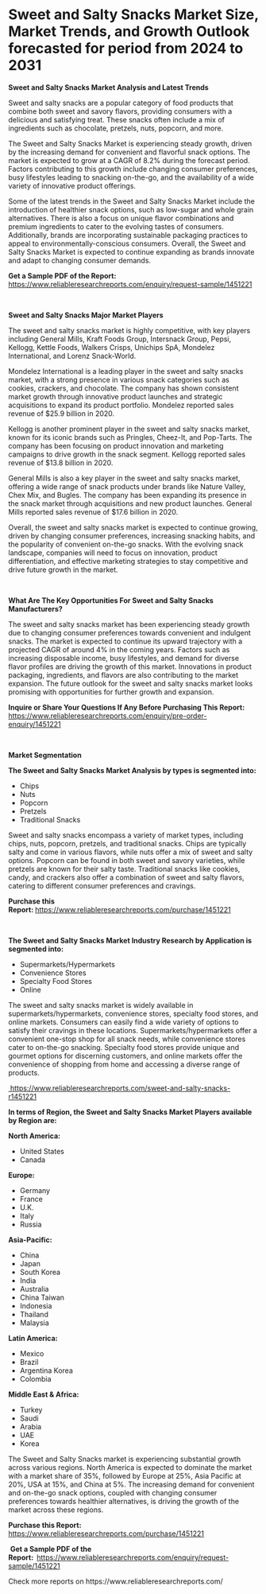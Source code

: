 <p><h1>Sweet and Salty Snacks Market Size, Market Trends, and Growth Outlook forecasted for period from 2024 to 2031</h1></p><p><strong>Sweet and Salty Snacks Market Analysis and Latest Trends</strong></p>
<p><p>Sweet and salty snacks are a popular category of food products that combine both sweet and savory flavors, providing consumers with a delicious and satisfying treat. These snacks often include a mix of ingredients such as chocolate, pretzels, nuts, popcorn, and more.</p><p>The Sweet and Salty Snacks Market is experiencing steady growth, driven by the increasing demand for convenient and flavorful snack options. The market is expected to grow at a CAGR of 8.2% during the forecast period. Factors contributing to this growth include changing consumer preferences, busy lifestyles leading to snacking on-the-go, and the availability of a wide variety of innovative product offerings.</p><p>Some of the latest trends in the Sweet and Salty Snacks Market include the introduction of healthier snack options, such as low-sugar and whole grain alternatives. There is also a focus on unique flavor combinations and premium ingredients to cater to the evolving tastes of consumers. Additionally, brands are incorporating sustainable packaging practices to appeal to environmentally-conscious consumers. Overall, the Sweet and Salty Snacks Market is expected to continue expanding as brands innovate and adapt to changing consumer demands.</p></p>
<p><strong>Get a Sample PDF of the Report:&nbsp;</strong> <a href="https://www.reliableresearchreports.com/enquiry/request-sample/1451221">https://www.reliableresearchreports.com/enquiry/request-sample/1451221</a></p>
<p>&nbsp;</p>
<p><strong>Sweet and Salty Snacks Major Market Players</strong></p>
<p><p>The sweet and salty snacks market is highly competitive, with key players including General Mills, Kraft Foods Group, Intersnack Group, Pepsi, Kellogg, Kettle Foods, Walkers Crisps, Unichips SpA, Mondelez International, and Lorenz Snack-World.</p><p>Mondelez International is a leading player in the sweet and salty snacks market, with a strong presence in various snack categories such as cookies, crackers, and chocolate. The company has shown consistent market growth through innovative product launches and strategic acquisitions to expand its product portfolio. Mondelez reported sales revenue of $25.9 billion in 2020.</p><p>Kellogg is another prominent player in the sweet and salty snacks market, known for its iconic brands such as Pringles, Cheez-It, and Pop-Tarts. The company has been focusing on product innovation and marketing campaigns to drive growth in the snack segment. Kellogg reported sales revenue of $13.8 billion in 2020.</p><p>General Mills is also a key player in the sweet and salty snacks market, offering a wide range of snack products under brands like Nature Valley, Chex Mix, and Bugles. The company has been expanding its presence in the snack market through acquisitions and new product launches. General Mills reported sales revenue of $17.6 billion in 2020.</p><p>Overall, the sweet and salty snacks market is expected to continue growing, driven by changing consumer preferences, increasing snacking habits, and the popularity of convenient on-the-go snacks. With the evolving snack landscape, companies will need to focus on innovation, product differentiation, and effective marketing strategies to stay competitive and drive future growth in the market.</p></p>
<p>&nbsp;</p>
<p><strong>What Are The Key Opportunities For Sweet and Salty Snacks Manufacturers?</strong></p>
<p><p>The sweet and salty snacks market has been experiencing steady growth due to changing consumer preferences towards convenient and indulgent snacks. The market is expected to continue its upward trajectory with a projected CAGR of around 4% in the coming years. Factors such as increasing disposable income, busy lifestyles, and demand for diverse flavor profiles are driving the growth of this market. Innovations in product packaging, ingredients, and flavors are also contributing to the market expansion. The future outlook for the sweet and salty snacks market looks promising with opportunities for further growth and expansion.</p></p>
<p><strong>Inquire or Share Your Questions If Any Before Purchasing This Report:</strong> <a href="https://www.reliableresearchreports.com/enquiry/pre-order-enquiry/1451221">https://www.reliableresearchreports.com/enquiry/pre-order-enquiry/1451221</a></p>
<p>&nbsp;</p>
<p><strong>Market Segmentation</strong></p>
<p><strong>The Sweet and Salty Snacks Market Analysis by types is segmented into:</strong></p>
<p><ul><li>Chips</li><li>Nuts</li><li>Popcorn</li><li>Pretzels</li><li>Traditional Snacks</li></ul></p>
<p><p>Sweet and salty snacks encompass a variety of market types, including chips, nuts, popcorn, pretzels, and traditional snacks. Chips are typically salty and come in various flavors, while nuts offer a mix of sweet and salty options. Popcorn can be found in both sweet and savory varieties, while pretzels are known for their salty taste. Traditional snacks like cookies, candy, and crackers also offer a combination of sweet and salty flavors, catering to different consumer preferences and cravings.</p></p>
<p><strong>Purchase this Report:&nbsp;</strong><a href="https://www.reliableresearchreports.com/purchase/1451221">https://www.reliableresearchreports.com/purchase/1451221</a></p>
<p>&nbsp;</p>
<p><strong>The Sweet and Salty Snacks Market Industry Research by Application is segmented into:</strong></p>
<p><ul><li>Supermarkets/Hypermarkets</li><li>Convenience Stores</li><li>Specialty Food Stores</li><li>Online</li></ul></p>
<p><p>The sweet and salty snacks market is widely available in supermarkets/hypermarkets, convenience stores, specialty food stores, and online markets. Consumers can easily find a wide variety of options to satisfy their cravings in these locations. Supermarkets/hypermarkets offer a convenient one-stop shop for all snack needs, while convenience stores cater to on-the-go snacking. Specialty food stores provide unique and gourmet options for discerning customers, and online markets offer the convenience of shopping from home and accessing a diverse range of products.</p></p>
<p><a href="https://www.reliableresearchreports.com/sweet-and-salty-snacks-r1451221">&nbsp;https://www.reliableresearchreports.com/sweet-and-salty-snacks-r1451221</a></p>
<p><strong>In terms of Region, the Sweet and Salty Snacks Market Players available by Region are:</strong></p>
<p>
    <p> <strong> North America: </strong>
        <ul>
            <li>United States</li>
            <li>Canada</li>
        </ul>
        </p> 
    <p> <strong> Europe: </strong>
        <ul>
            <li>Germany</li>
            <li>France</li>
            <li>U.K.</li>
            <li>Italy</li>
            <li>Russia</li>
        </ul>
        </p> 
    <p> <strong> Asia-Pacific: </strong>
        <ul>
            <li>China</li>
            <li>Japan</li>
            <li>South Korea</li>
            <li>India</li>
            <li>Australia</li>
            <li>China Taiwan</li>
            <li>Indonesia</li>
            <li>Thailand</li>
            <li>Malaysia</li>
        </ul>
        </p> 
    <p> <strong> Latin America: </strong>
        <ul>
            <li>Mexico</li>
            <li>Brazil</li>
            <li>Argentina Korea</li>
            <li>Colombia</li>
        </ul>
        </p> 
    <p> <strong> Middle East & Africa: </strong>
        <ul>
            <li>Turkey</li>
            <li>Saudi</li>
            <li>Arabia</li>
            <li>UAE</li>
            <li>Korea</li>
        </ul>
    </p>
    </p>
<p><p>The Sweet and Salty Snacks market is experiencing substantial growth across various regions. North America is expected to dominate the market with a market share of 35%, followed by Europe at 25%, Asia Pacific at 20%, USA at 15%, and China at 5%. The increasing demand for convenient and on-the-go snack options, coupled with changing consumer preferences towards healthier alternatives, is driving the growth of the market across these regions.</p></p>
<p><strong>Purchase this Report: </strong><a href="https://www.reliableresearchreports.com/purchase/1451221">https://www.reliableresearchreports.com/purchase/1451221</a></p>
<p>&nbsp;<strong>Get a Sample PDF of the Report:&nbsp;&nbsp;</strong><a href="https://www.reliableresearchreports.com/enquiry/request-sample/1451221">https://www.reliableresearchreports.com/enquiry/request-sample/1451221</a></p>
<p><strong></strong></p>
<p>Check more reports on https://www.reliableresearchreports.com/</p>